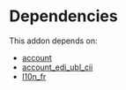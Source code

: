 # Dependencies

This addon depends on:

- [account](https://github.com/bringout/oca-ocb-accounting/tree/150f2ecdb69d7dcf1345d7fd66832f9d87a21860/odoo-bringout-oca-ocb-account)
- [account_edi_ubl_cii](https://github.com/bringout/oca-ocb-accounting/tree/150f2ecdb69d7dcf1345d7fd66832f9d87a21860/odoo-bringout-oca-ocb-account_edi_ubl_cii)
- [l10n_fr](https://github.com/bringout/oca-ocb-l10n_europe/tree/00efbd25edac91c28a010c101cd8639db9c3324d/odoo-bringout-oca-ocb-l10n_fr)
